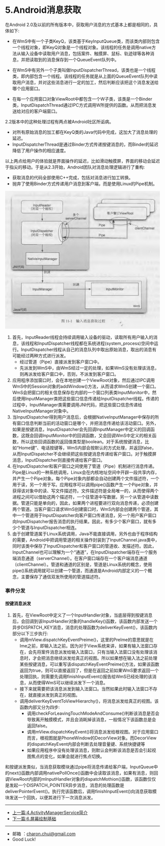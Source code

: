 # 5.Android消息获取

在Android 2.0及以前的所有版本中，获取用户消息的方式基本上都是相同的，具体如下:  

- 在WmS中有一个子类KeyQ，该类基于KeyInputQueue类，而该类内部则包含一个线程对象，即KeyQ对象是一个线程对象。该线程的任务是调用native方法从输入设备中读取用户消息，包括案件、触摸屏、鼠标、轨迹球等各种消息，并把读取到的消息保存到一个QueueEvent队列中。

- 在WmS中有另外一个子类叫做InputDispatcherThread，该类也是一个线程类，即内部包含一个线程。该线程的任务就是从上面的QueueEvent队列中读取用户消息，并对这些消息进行一定的加工，然后判断应该把这个消息发送给哪个应用窗口。
- 在每一个应用窗口对象ViewRoot中都包含一个W子类，该类是一个Binder类，InputDispatchThread通过IPC方式调用W所提供的函数。从而把消息发送给对应的客户端窗口。

2.2版本中的这种处理过程有两点被Android社区所诟病。

- 对所有原始消息的加工都在KeyQ类的Java代码中完成，这加大了消息处理的延迟。
- InputDispatcherThread是通过Binder方式传递按键消息的，而Binder的延迟降低了用户操作的相应速度。

以上两点给用户的体验就是界面操作的延迟，比如滑动触摸屏，界面的移动会延迟于指尖的移动。于是从2.3开始，Android团队对消息处理逻辑进行了重构: 

- 获取消息的代码全部使用C++完成，包括对消息进行加工转换。
- 抛弃了使用Binder方式传递用户消息到客户端，而是使用Linux的Pipe机制。



![](https://raw.githubusercontent.com/CharonChui/Pictures/master/input_message_process.png)

1. 首先，InputReader线程会持续调用输入设备的驱动，读取所有用户输入的消息，该线程和InputDispatcher线程都在系统进程(system_process)空间中运行。InputDispatcher线程从自己的消息队列中取出原始消息，取出的消息有可能经过两种方式进行派发。
    - 经过管道（Pipe）直接派发到客户窗口中。
    - 先派发到WmS中，由WmS经过一定的处理，如果WmS没有处理该消息，则再派发给客户窗口中，否则，不派发到客户窗口。
2. 应用程序添加窗口时，会在本地创建一个ViewRoot对象，然后通过IPC调用WmS中的Session对象的addWindow()方法，从而请求WmS创建一个窗口。WmS会把窗口的相关信息保存在内部的一个窗口列表类InputMonitor中，然后使用InputManager类把这些窗口信息传递给InputDispatcher线程。传递的过程中，InputManager类需要调用JNI代码，把这些窗口信息传递给NativeInputManager对象中。
3. 当InputDispatcher得到用户消息后，会根据NativeInputManager中保存的所有窗口信息判断当前的活动窗口是哪个，并把消息传递给该活动窗口。另外，如果是按键消息，InputDispatcher会先回调InputManager中定义的回调函数，这既会回调InputMonitor中的回调函数，又会回调WmS中定义的相关函数，所以这些回调函数的返回值类型是boolean。对于系统按键消息，比如“Home键”、电话按键等，WmS内部会按默认的方式处理，并返回false，从而InputDispatcher不会继续把这些按键消息传递给客户窗口。对于触摸屏消息，InputDispatcher则直接传递给客户窗口。
4. 在InputDispatcher和客户窗口之间使用了管道（Pipe）机制进行消息传递。Pipe是Linux的一种系统调用，Linux会在内核地址空间中开辟一段共享内存，并产生一个Pipe对象。每个Pipe对象内部都会自动创建两个文件描述符，一个用于读，另一个用于写。应用程序可以调用pipe()函数产生一个Pipe对象，并获得该对象中的读、写文件描述符。文件描述符是全局唯一的，从而使得两个进程之间可以借助这两个描述符，一个往管道中写数据，另一个从管道中读数据。管道只能是单向的，因此，如果两个进程要进行双向消息传递，必须创建两个管道。当客户窗口请求WmS创建窗口时，WmS内部会创建两个管道，其中一个管道用于InputDispatcher向客户窗口传递消息，另一个用户客户窗口向InputDispatcher报告消息的执行结果。因此，有多少个客户窗口，就有多少个管道与InputDispatcher相连。
5. 由于创建管道属于Linux系统调用，Java不能直接调用，另外也由于程序结构的需要，Android中把调用管道的相关操作封装到了InputChannel.java类中，同时该类中保存了InputDispatcher和客户窗口的管道收、发描述符。因此，InputChannel也可以理解为一个“通道”，在InputDispatcher端存在一个服务端消息通道（serverChannel）。在客户窗口端存在一个客户端消息通道（clientChannel）。管道和通道的区别是，管道是Linux系统的概念，使用pipe()系统调用就可以创建一个管道，而通道是Android内部定义的一个概念，主要保存了通信双发所使用的管道描述符。



### 事件分发



#### 按键消息派发

1. 首先，在ViewRoot中定义了一个InputHandler对象，当底层得到按键消息后，会回调到该InputHandler对象的handleKey()函数，该函数内部发送一个异步DISPATCH_KEY消息，消息的处理函数为deliverKeyEvent()，该函数内部分以下三步执行:  
    - 调用mView.dispatchKeyEventPreime()，这里的PreIme的意思就是在Ime之前，即输入法之前。因为对于View系统来讲，如果有输入法窗口存在，会先将案件消息派发给输入法窗口，只有当输入法窗口没有处理该消息时，才会把消息继续派发给真正的视图。所以如果想在输入法之前处理某些按键消息，可以重写该dispatchKeyEventPreime()方法，如果该函数返回为true，则可以直接返回了，但是在返回之前如果WmS要求返回一个处理回执，则需要先调用finishInputEvent()报告给WmS已经处理的该消息，从而使得WmS可以继续派发下一个消息。
    - 接下来就需要把该消息派发到输入法窗口。当然如果此时输入法窗口不存在，就直接派发到真正的视图。
    - 调用deliverKeyEventToViewHierarchy()，将消息派发给真正的视图。该函数内部又分为四步:  
        - 调用checkForLeavingTouchModeAndConsume()判断该消息是否会导致离开触摸模式，并且会消耗掉该消息，一般情况下该函数总是会返回false。
        - 调用mView.dispatchKeyEvent()将消息派发给根视图。对于应用窗口而言，根视图就是PhoneWindow的DecorView对象。而DecorView的dispatchKeyEvent内部会判断去处理音量键、系统快捷键等
        - 如果应用程序中没有处理该消息，则默认会判断该消息是否会引起视图焦点的变化，如果会就进行焦点切换。





和按键派发类似，当消息获取模块通过pipe将消息传递给客户端，InputQueue中的next()函数内部调用nativePollOnce()函数中会读取该消息，如果有消息，则回调ViewRoot内部的mInputHandler对象的dispatchMothion()函数，该函数仅仅是发起一个DISPATCH_POINTER异步消息，消息的处理函数是deliverPointerEvent()。执行完该函数后，调用finishInputEvent()向消息获取模块发送一个回执，以便其进行下一次消息派发。





---

- [上一篇:4.ActivityManagerService简介](https://github.com/CharonChui/AndroidNote/blob/master/OperatingSystem/AndroidKernal/4.ActivityManagerService%E7%AE%80%E4%BB%8B.md)
- [下一篇:6.屏幕绘制基础](https://github.com/CharonChui/AndroidNote/blob/master/OperatingSystem/AndroidKernal/6.%E5%B1%8F%E5%B9%95%E7%BB%98%E5%88%B6%E5%9F%BA%E7%A1%80.md)




---

- 邮箱 ：charon.chui@gmail.com  
- Good Luck! 